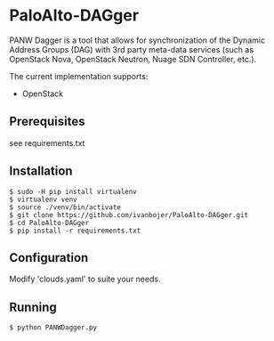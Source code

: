 # PaloAlto-DAGger

PANW Dagger is a tool that allows for synchronization of the Dynamic Address Groups (DAG) with 3rd party meta-data services (such as OpenStack Nova, OpenStack Neutron, Nuage SDN Controller, etc.).

The current implementation supports:
- OpenStack

## Prerequisites

see requirements.txt

## Installation

    $ sudo -H pip install virtualenv
    $ virtualenv venv
    $ source ./venv/bin/activate 
    $ git clone https://github.com/ivanbojer/PaloAlto-DAGger.git
    $ cd PaloAlto-DAGger
    $ pip install -r requirements.txt
    
## Configuration

Modify 'clouds.yaml' to suite your needs.

## Running

    $ python PANWDagger.py
